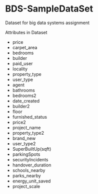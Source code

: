 # BDS-SampleDataSet
Dataset for big data systems assignment

Attributes in Dataset

  - price
  - carpet_area
  - bedrooms
  - builder
  - paid_user
  - locality
  - property_type
  - user_type
  - agent
  - bathrooms
  - bedrooms2
  - date_created
  - builder2
  - floor
  - furnished_status
  - price2
  - project_name
  - property_type2
  - brand_new
  - user_type2
  - SuperBuiltUp(sqft)
  - parkingSpots
  - securityIncidents
  - handover_duration
  - schools_nearby
  - parks_nearby
  - energy_unit_saved
  - project_scale
